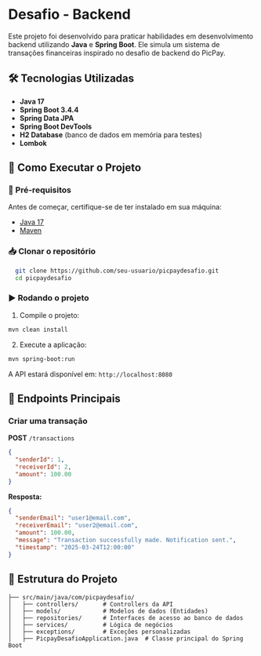 # Desafio - Backend

Este projeto foi desenvolvido para praticar habilidades em desenvolvimento backend utilizando **Java** e **Spring Boot**. Ele simula um sistema de transações financeiras inspirado no desafio de backend do PicPay.

## 🛠️ Tecnologias Utilizadas
- **Java 17**
- **Spring Boot 3.4.4**
- **Spring Data JPA**
- **Spring Boot DevTools**
- **H2 Database** (banco de dados em memória para testes)
- **Lombok**

## 🚀 Como Executar o Projeto

### 🔧 Pré-requisitos
Antes de começar, certifique-se de ter instalado em sua máquina:
- [Java 17](https://www.oracle.com/java/technologies/javase/jdk17-archive-downloads.html)
- [Maven](https://maven.apache.org/download.cgi)

### 📥 Clonar o repositório
```sh
  git clone https://github.com/seu-usuario/picpaydesafio.git
  cd picpaydesafio
```

### ▶️ Rodando o projeto
1. Compile o projeto:
```sh
mvn clean install
```

2. Execute a aplicação:
```sh
mvn spring-boot:run
```

A API estará disponível em: `http://localhost:8080`

## 📌 Endpoints Principais

### Criar uma transação
**POST** `/transactions`
```json
{
  "senderId": 1,
  "receiverId": 2,
  "amount": 100.00
}
```
**Resposta:**
```json
{
  "senderEmail": "user1@email.com",
  "receiverEmail": "user2@email.com",
  "amount": 100.00,
  "message": "Transaction successfully made. Notification sent.",
  "timestamp": "2025-03-24T12:00:00"
}
```

## 📝 Estrutura do Projeto
```
├── src/main/java/com/picpaydesafio/
│   ├── controllers/       # Controllers da API
│   ├── models/            # Modelos de dados (Entidades)
│   ├── repositories/      # Interfaces de acesso ao banco de dados
│   ├── services/          # Lógica de negócios
│   ├── exceptions/        # Exceções personalizadas
│   ├── PicpayDesafioApplication.java  # Classe principal do Spring Boot
```
